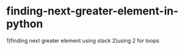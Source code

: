 # finding-next-greater-element-in-python
1)finding next greater element using stack
2)using 2 for loops

